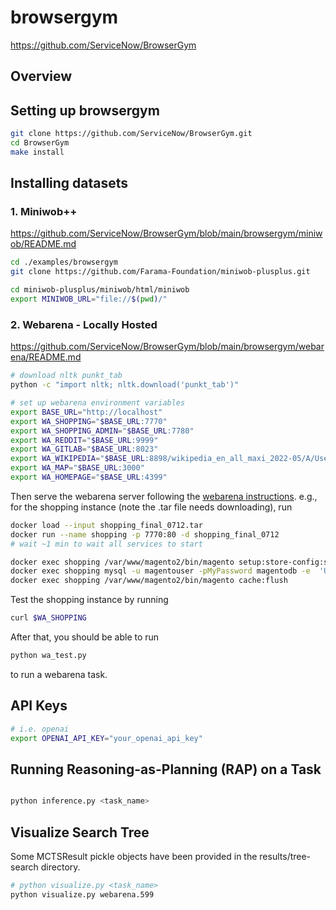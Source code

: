 # browsergym

https://github.com/ServiceNow/BrowserGym

## Overview

## Setting up browsergym

```bash
git clone https://github.com/ServiceNow/BrowserGym.git
cd BrowserGym
make install
```

## Installing datasets

### 1. Miniwob++

https://github.com/ServiceNow/BrowserGym/blob/main/browsergym/miniwob/README.md

```bash
cd ./examples/browsergym
git clone https://github.com/Farama-Foundation/miniwob-plusplus.git

cd miniwob-plusplus/miniwob/html/miniwob
export MINIWOB_URL="file://$(pwd)/"
```

### 2. Webarena - Locally Hosted

https://github.com/ServiceNow/BrowserGym/blob/main/browsergym/webarena/README.md

```bash
# download nltk punkt_tab
python -c "import nltk; nltk.download('punkt_tab')"

# set up webarena environment variables
export BASE_URL="http://localhost"
export WA_SHOPPING="$BASE_URL:7770"
export WA_SHOPPING_ADMIN="$BASE_URL:7780"
export WA_REDDIT="$BASE_URL:9999"
export WA_GITLAB="$BASE_URL:8023"
export WA_WIKIPEDIA="$BASE_URL:8898/wikipedia_en_all_maxi_2022-05/A/User:The_other_Kiwix_guy/Landing"
export WA_MAP="$BASE_URL:3000"
export WA_HOMEPAGE="$BASE_URL:4399"

```

Then serve the webarena server following the [webarena instructions](https://github.com/web-arena-x/webarena/blob/main/environment_docker/README.md). e.g., for the shopping instance (note the .tar file needs downloading), run

```bash
docker load --input shopping_final_0712.tar
docker run --name shopping -p 7770:80 -d shopping_final_0712
# wait ~1 min to wait all services to start

docker exec shopping /var/www/magento2/bin/magento setup:store-config:set --base-url="${WA_SHOPPING}" # no trailing slash
docker exec shopping mysql -u magentouser -pMyPassword magentodb -e  'UPDATE core_config_data SET value="${WA_SHOPPING}" WHERE path = "web/secure/base_url";'
docker exec shopping /var/www/magento2/bin/magento cache:flush
```

Test the shopping instance by running

```bash
curl $WA_SHOPPING
```

After that, you should be able to run

```bash
python wa_test.py
```

to run a webarena task.

## API Keys

```bash
# i.e. openai
export OPENAI_API_KEY="your_openai_api_key"
```

## Running Reasoning-as-Planning (RAP) on a Task

```bash

python inference.py <task_name>

```

## Visualize Search Tree

Some MCTSResult pickle objects have been provided in the results/tree-search directory.

```bash
# python visualize.py <task_name>
python visualize.py webarena.599
```
